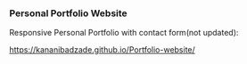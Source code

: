 ### Personal Portfolio Website

Responsive Personal Portfolio with contact form(not updated):

https://kananibadzade.github.io/Portfolio-website/
